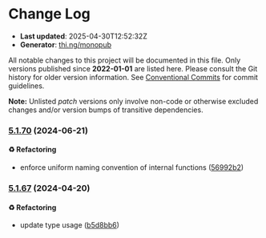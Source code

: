 # Change Log

- **Last updated**: 2025-04-30T12:52:32Z
- **Generator**: [thi.ng/monopub](https://thi.ng/monopub)

All notable changes to this project will be documented in this file.
Only versions published since **2022-01-01** are listed here.
Please consult the Git history for older version information.
See [Conventional Commits](https://conventionalcommits.org/) for commit guidelines.

**Note:** Unlisted _patch_ versions only involve non-code or otherwise excluded changes
and/or version bumps of transitive dependencies.

### [5.1.70](https://github.com/thi-ng/umbrella/tree/@thi.ng/diff@5.1.70) (2024-06-21)

#### ♻️ Refactoring

- enforce uniform naming convention of internal functions ([56992b2](https://github.com/thi-ng/umbrella/commit/56992b2))

### [5.1.67](https://github.com/thi-ng/umbrella/tree/@thi.ng/diff@5.1.67) (2024-04-20)

#### ♻️ Refactoring

- update type usage ([b5d8bb6](https://github.com/thi-ng/umbrella/commit/b5d8bb6))
